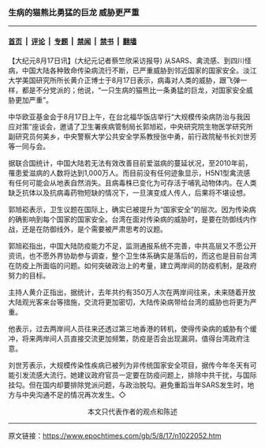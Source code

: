 ### 生病的猫熊比勇猛的巨龙 威胁更严重

---

#### [首页](../../../..?n1022052) &nbsp;|&nbsp; [评论](../../../../../epoch-comment?n1022052) &nbsp;|&nbsp; [专题](../../../../../epoch-special?n1022052) &nbsp;|&nbsp; [禁闻](../../../../../epoch-news?n1022052) &nbsp;|&nbsp; [禁书](../../../../../books?n1022052) &nbsp;|&nbsp; [翻墙](https://github.com/gfw-breaker/nogfw/blob/master/README.md?n1022052)


<div class="post_content" id="artbody" itemprop="articleBody">
 <!-- article content begin -->
 <p>
  【大纪元8月17日讯】(大纪元记者蔡竺欣采访报导) 从SARS、禽流感、到四川怪病，中国大陆各种致命传染病流行不断，已严重威胁到邻近国家的国家安全。淡江大学美国研究所所长黄介正博士于8月17日表示，病毒对人类的威胁，跟飞弹一样，都是不分党派的；他说，“一只生病的猫熊比一条勇猛的巨龙，对国家安全威胁更加严重”。
 </p>
 <p>
  中华欧亚基金会于8月17日上午，在台北福华饭店举行“大规模传染病防治与我因应对策”座谈会，邀请了卫生署疾病管制局长郭旭崧，中央研究院生物医学研究所副研究员何美乡，中央警察大学公共安全学系教授张中勇，前行政院秘书长刘世芳等一同与会。
 </p>
 <p>
  据联合国统计，中国大陆若无法有效改善目前爱滋病的蔓延状况，至2010年前，罹患爱滋病的人数将达到1,000万人。而目前没有任何迹象显示，H5N1型禽流感有任何可能会从地表自然消失。且病毒株已变化为可存活于哺乳动物体内。在人类缺乏抗体以及抗病毒药物短缺的情况下，一旦演变成人传人，后果将不堪设想。
 </p>
 <p>
  郭旭崧表示，卫生议题在国际上，确实已被提升为“国家安全”的层次。因为传染病的确影响到每个国家的国家安全。台湾在面对传染病的威胁时，是要在防御线内作战，还是在防御线外，是个需要被严肃思考的议题。
 </p>
 <p>
  郭旭崧指出，中国大陆防疫能力不足，监测通报系统不完善，中共高层又不愿公开资讯，也不愿外界协助参与调查，整个卫生体系确实是落后的，而这也是目前台湾在防疫上所面临的问题。如何突破政治上的考量，建立两岸间的防疫机制，是政府努力的目标。
 </p>
 <p>
  主持人黄介正指出，据统计，去年共约有350万人次在两岸间往来，未来随着开放大陆观光客来台等措施，交流将更加密切，大陆传染病带给台湾的威胁也将更为严重。
 </p>
 <p>
  他表示，过去两岸间人员往来还透过第三地香港的转机，使得传染病的威胁有个缓冲，将来两岸间人员直接交流更加频繁，防疫是否会出现漏洞，值得台湾政府注意。
 </p>
 <p>
  刘世芳表示，大规模传染性疾病已被列为非传统国家安全项目，据传今年冬天有可能引发流感大流行。她建议政府官员一定要在防疫问题上，排除中共干扰，与国际挂勾。但在国内却要排除党派问题，与政治脱勾。避免重蹈当年SARS发生时，地方与中央沟通不足的情况再次发生。◇
  <font color="#ffffff">
   (http://www.dajiyuan.com)
  </font>
  <br/>
  <center>
   <font class="GY13">
    本文只代表作者的观点和陈述
   </font>
  </center>
 </p>
 <!-- article content end -->
 <div id="below_article_ad">
 </div>
</div>


---

原文链接：https://www.epochtimes.com/gb/5/8/17/n1022052.htm